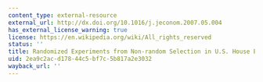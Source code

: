 ```yaml
---
content_type: external-resource
external_url: http://dx.doi.org/10.1016/j.jeconom.2007.05.004
has_external_license_warning: true
license: https://en.wikipedia.org/wiki/All_rights_reserved
status: ''
title: Randomized Experiments from Non-random Selection in U.S. House Elections
uid: 2ea9c2ac-d178-44c5-bf7c-5b817a2e3032
wayback_url: ''
---
```

